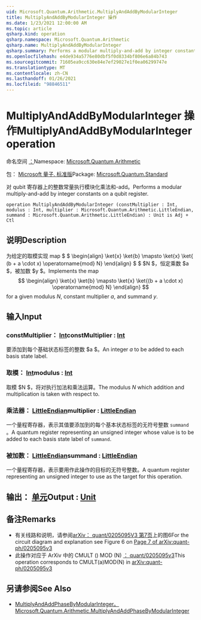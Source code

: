 ```yaml
---
uid: Microsoft.Quantum.Arithmetic.MultiplyAndAddByModularInteger
title: MultiplyAndAddByModularInteger 操作
ms.date: 1/23/2021 12:00:00 AM
ms.topic: article
qsharp.kind: operation
qsharp.namespace: Microsoft.Quantum.Arithmetic
qsharp.name: MultiplyAndAddByModularInteger
qsharp.summary: Performs a modular multiply-and-add by integer constants on a qubit register.
ms.openlocfilehash: e4de934a5776e80dbf5f0d8334bf806e6a84b743
ms.sourcegitcommit: 71605ea9cc630e84e7ef29027e1f0ea06299747e
ms.translationtype: MT
ms.contentlocale: zh-CN
ms.lasthandoff: 01/26/2021
ms.locfileid: "98846511"
---
```

# <a name="multiplyandaddbymodularinteger-operation"></a><span data-ttu-id="03546-102">MultiplyAndAddByModularInteger 操作</span><span class="sxs-lookup"><span data-stu-id="03546-102">MultiplyAndAddByModularInteger operation</span></span>

<span data-ttu-id="03546-103">命名空间 [：](xref:Microsoft.Quantum.Arithmetic)</span><span class="sxs-lookup"><span data-stu-id="03546-103">Namespace: [Microsoft.Quantum.Arithmetic](xref:Microsoft.Quantum.Arithmetic)</span></span>

<span data-ttu-id="03546-104">包： [Microsoft 量子. 标准版](https://nuget.org/packages/Microsoft.Quantum.Standard)</span><span class="sxs-lookup"><span data-stu-id="03546-104">Package: [Microsoft.Quantum.Standard](https://nuget.org/packages/Microsoft.Quantum.Standard)</span></span>


<span data-ttu-id="03546-105">对 qubit 寄存器上的整数常量执行模块化乘法和-add。</span><span class="sxs-lookup"><span data-stu-id="03546-105">Performs a modular multiply-and-add by integer constants on a qubit register.</span></span>

```qsharp
operation MultiplyAndAddByModularInteger (constMultiplier : Int, modulus : Int, multiplier : Microsoft.Quantum.Arithmetic.LittleEndian, summand : Microsoft.Quantum.Arithmetic.LittleEndian) : Unit is Adj + Ctl
```


## <a name="description"></a><span data-ttu-id="03546-106">说明</span><span class="sxs-lookup"><span data-stu-id="03546-106">Description</span></span>

<span data-ttu-id="03546-107">为给定的取模实现 map $ $ \begin{align} \ket{x} \ket{b} \mapsto \ket{x} \ket{ (b + a \cdot x) \operatorname{mod} N} \end{align} $ $ $N $，恒定乘数 $a $，被加数 $y $。</span><span class="sxs-lookup"><span data-stu-id="03546-107">Implements the map $$ \begin{align} \ket{x} \ket{b} \mapsto \ket{x} \ket{(b + a \cdot x) \operatorname{mod} N} \end{align} $$ for a given modulus $N$, constant multiplier $a$, and summand $y$.</span></span>

## <a name="input"></a><span data-ttu-id="03546-108">输入</span><span class="sxs-lookup"><span data-stu-id="03546-108">Input</span></span>

### <a name="constmultiplier--int"></a><span data-ttu-id="03546-109">constMultiplier： [Int](xref:microsoft.quantum.lang-ref.int)</span><span class="sxs-lookup"><span data-stu-id="03546-109">constMultiplier : [Int](xref:microsoft.quantum.lang-ref.int)</span></span>

<span data-ttu-id="03546-110">要添加到每个基础状态标签的整数 $a $。</span><span class="sxs-lookup"><span data-stu-id="03546-110">An integer $a$ to be added to each basis state label.</span></span>


### <a name="modulus--int"></a><span data-ttu-id="03546-111">取模： [Int](xref:microsoft.quantum.lang-ref.int)</span><span class="sxs-lookup"><span data-stu-id="03546-111">modulus : [Int](xref:microsoft.quantum.lang-ref.int)</span></span>

<span data-ttu-id="03546-112">取模 $N $，将对执行加法和乘法运算。</span><span class="sxs-lookup"><span data-stu-id="03546-112">The modulus $N$ which addition and multiplication is taken with respect to.</span></span>


### <a name="multiplier--littleendian"></a><span data-ttu-id="03546-113">乘法器： [LittleEndian](xref:Microsoft.Quantum.Arithmetic.LittleEndian)</span><span class="sxs-lookup"><span data-stu-id="03546-113">multiplier : [LittleEndian](xref:Microsoft.Quantum.Arithmetic.LittleEndian)</span></span>

<span data-ttu-id="03546-114">一个量程寄存器，表示其值要添加到的每个基本状态标签的无符号整数 `summand` 。</span><span class="sxs-lookup"><span data-stu-id="03546-114">A quantum register representing an unsigned integer whose value is to be added to each basis state label of `summand`.</span></span>


### <a name="summand--littleendian"></a><span data-ttu-id="03546-115">被加数： [LittleEndian](xref:Microsoft.Quantum.Arithmetic.LittleEndian)</span><span class="sxs-lookup"><span data-stu-id="03546-115">summand : [LittleEndian](xref:Microsoft.Quantum.Arithmetic.LittleEndian)</span></span>

<span data-ttu-id="03546-116">一个量程寄存器，表示要用作此操作的目标的无符号整数。</span><span class="sxs-lookup"><span data-stu-id="03546-116">A quantum register representing an unsigned integer to use as the target for this operation.</span></span>



## <a name="output--unit"></a><span data-ttu-id="03546-117">输出： [单元](xref:microsoft.quantum.lang-ref.unit)</span><span class="sxs-lookup"><span data-stu-id="03546-117">Output : [Unit](xref:microsoft.quantum.lang-ref.unit)</span></span>



## <a name="remarks"></a><span data-ttu-id="03546-118">备注</span><span class="sxs-lookup"><span data-stu-id="03546-118">Remarks</span></span>

- <span data-ttu-id="03546-119">有关线路和说明，请参阅[arXiv： quant/0205095V3 第7页](https://arxiv.org/pdf/quant-ph/0205095v3.pdf#page=7)上的图6</span><span class="sxs-lookup"><span data-stu-id="03546-119">For the circuit diagram and explanation see Figure 6 on [Page 7 of arXiv:quant-ph/0205095v3](https://arxiv.org/pdf/quant-ph/0205095v3.pdf#page=7)</span></span>
- <span data-ttu-id="03546-120">此操作对应于 ArXiv 中的 CMULT () MOD (N) [： quant/0205095v3](https://arxiv.org/pdf/quant-ph/0205095v3.pdf)</span><span class="sxs-lookup"><span data-stu-id="03546-120">This operation corresponds to CMULT(a)MOD(N) in [arXiv:quant-ph/0205095v3](https://arxiv.org/pdf/quant-ph/0205095v3.pdf)</span></span>

## <a name="see-also"></a><span data-ttu-id="03546-121">另请参阅</span><span class="sxs-lookup"><span data-stu-id="03546-121">See Also</span></span>

- [<span data-ttu-id="03546-122">MultiplyAndAddPhaseByModularInteger。</span><span class="sxs-lookup"><span data-stu-id="03546-122">Microsoft.Quantum.Arithmetic.MultiplyAndAddPhaseByModularInteger</span></span>](xref:Microsoft.Quantum.Arithmetic.MultiplyAndAddPhaseByModularInteger)